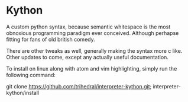 # Kython

A custom python syntax, because semantic whitespace 
is the most obnoxious programming paradigm ever 
conceived. Although perhapse fitting for fans of 
old british comedy.

There are other tweaks as well, generally making 
the syntax more c like.  Other updates to come,
except any actually useful documentation.

To install on linux along with atom and vim 
highlighting, simply run the following command:

git clone https://github.com/trihedral/interpreter-kython.git; interpreter-kython/install

